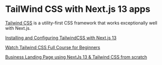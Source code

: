 # TailWind CSS with Next.js 13 apps

[Tailwind CSS](https://tailwindcss.com/) is a utility-first CSS framework that works exceptionally well with Next.js.

[Installing and Configuring TailwindCSS with Next.js 13](https://beta.nextjs.org/docs/styling/tailwind-css)

[Watch Tailwind CSS Full Course for Beginners](https://www.youtube.com/watch?v=lCxcTsOHrjo)

[Business Landing Page using NextJs 13 & Tailwind CSS from scratch](https://www.youtube.com/watch?v=6mQ3M1CUGnk)

